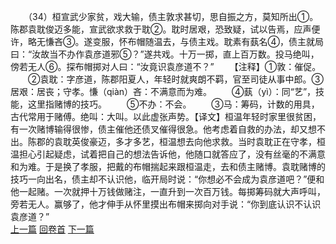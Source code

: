 　　（34）桓宣武少家贫，戏大输，债主敦求甚切，思自振之方，莫知所出①。陈郡袁耽俊迈多能，宣武欲求救于耽②。耽时居艰，恐致疑，试以告焉，应声便许，略无慊吝③。遂变服，怀布帽随温去，与债主戏。耽素有蓺名④，债主就局曰：“汝故当不办作袁彦道邪⑤？”遂共戏。十万一掷，直上百万数。投马绝叫，傍若无人⑥。探布帽掷对人曰：“汝竟识袁彦道不？”
　　【注释】①敦：催促。
　　②袁耽：字彦道，陈郡阳夏人，年轻时就爽朗不羁，官至司徒从事中郎。③居艰：居丧；守孝。慊（qiàn）吝：不满意而为难。
　　④蓺（yì）：同“艺”，技能，这里指赌博的技巧。
　　⑤不办：不会。
　　③马：筹码，计数的用具，古代常用于赌傅。绝叫：大叫。以此虚张声势。【译文】桓温年轻时家里很贫困，有一次赌博输得很惨，债主催他还债叉催得很急。他考虑着自救的办法，却又想不出。陈郡的袁耽英俊豪迈，多才多艺，桓温想去向他求救。当时袁耽正在守孝，桓温担心引起疑虑，试着把自己的想法告诉他，他随口就答应了，没有丝毫的不满意和为难。于是换了孝服，把戴的布帽揣起来跟桓温走，去和债主赌博。袁耽赌博的技巧一向出名，债主却不认识他，临开局时说：“你想必不会成为袁彦道吧？”便和他一起赌。一次就押十万钱做赌注，一直升到一次百万钱。每掷筹码就大声呼叫，旁若无人。赢够了，他才伸手从怀里摸出布帽来掷向对手说：“你到底认识不认识袁彦道？”
<br>[上一篇](23_33) [回卷首](23_00) [下一篇](23_35)
